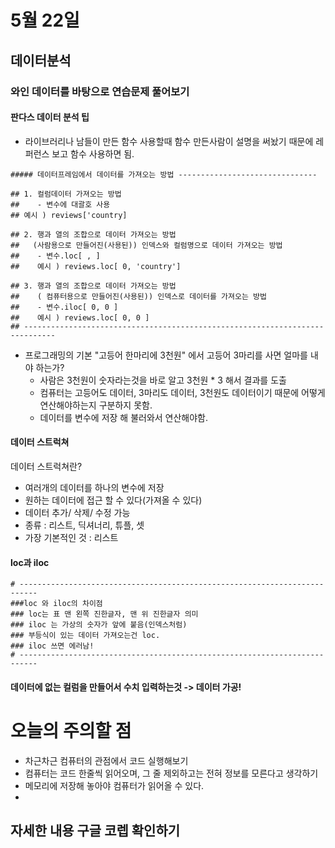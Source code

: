 # 5월 22일

## 데이터분석
### 와인 데이터를 바탕으로 연습문제 풀어보기
#### 판다스 데이터 분석 팁
- 라이브러리나 남들이 만든 함수 사용할때 함수 만든사람이 설명을 써놨기 때문에 레퍼런스 보고 함수 사용하면 됨.
```
##### 데이터프레임에서 데이터를 가져오는 방법 -------------------------------

## 1. 컬럼데이터 가져오는 방법
##    - 변수에 대괄호 사용
## 예시 ) reviews['country]

## 2. 행과 열의 조합으로 데이터 가져오는 방법
##   (사람용으로 만들어진(사용된)) 인덱스와 컬럼명으로 데이터 가져오는 방법
##    - 변수.loc[ , ]
##    예시 ) reviews.loc[ 0, 'country']

## 3. 행과 열의 조합으로 데이터 가져오는 방법
##    ( 컴퓨터용으로 만들어진(사용된)) 인덱스로 데이터를 가져오는 방법
##    - 변수.iloc[ 0, 0 ]
##    예시 ) reviews.loc[ 0, 0 ]
## -----------------------------------------------------------------------------
```
- 프로그래밍의 기본
"고등어 한마리에 3천원" 에서 고등어 3마리를 사면 얼마를 내야 하는가?
    - 사람은 3천원이 숫자라는것을 바로 알고 3천원 * 3 해서 결과를 도출
    - 컴퓨터는 고등어도 데이터, 3마리도 데이터, 3천원도 데이터이기 때문에 어떻게 연산해야하는지 구분하지 못함.
    - 데이터를 변수에 저장 해 불러와서 연산해야함.

#### 데이터 스트럭쳐
데이터 스트럭쳐란?
- 여러개의 데이터를 하나의 변수에 저장
- 원하는 데이터에 접근 할 수 있다(가져올 수 있다)
- 데이터 추가/ 삭제/ 수정 가능
- 종류 : 리스트, 딕셔너리, 튜플, 셋
- 가장 기본적인 것 : 리스트

#### loc과 iloc
```
# --------------------------------------------------------------------------
###loc 와 iloc의 차이점
### loc는 표 맨 왼쪽 진한글자, 맨 위 진한글자 의미
### iloc 는 가상의 숫자가 앞에 붙음(인덱스처럼)
### 부등식이 있는 데이터 가져오는건 loc.
### iloc 쓰면 에러남!
# --------------------------------------------------------------------------
```
#### 데이터에 없는 컬럼을 만들어서 수치 입력하는것 -> 데이터 가공!

# 오늘의 주의할 점
- 차근차근 컴퓨터의 관점에서 코드 실행해보기
- 컴퓨터는 코드 한줄씩 읽어오며, 그 줄 제외하고는 전혀 정보를 모른다고 생각하기
- 메모리에 저장해 놓아야 컴퓨터가 읽어올 수 있다.
- 
## 자세한 내용 구글 코렙 확인하기